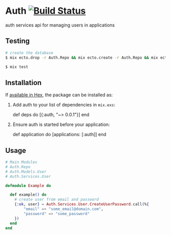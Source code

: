 # Auth [![Build Status](https://travis-ci.org/nathanfaucett/ex-auth.svg?branch=master)](https://travis-ci.org/nathanfaucett/ex-auth)

auth services api for managing users in applications

## Testing

```bash
# create the database
$ mix ecto.drop -r Auth.Repo && mix ecto.create -r Auth.Repo && mix ecto.migrate -r Auth.Repo

$ mix test
```

## Installation

If [available in Hex](https://hex.pm/docs/publish), the package can be installed as:

  1. Add auth to your list of dependencies in `mix.exs`:

        def deps do
          [{:auth, "~> 0.0.1"}]
        end

  2. Ensure auth is started before your application:

        def application do
          [applications: [:auth]]
        end


## Usage

```elixir
# Main Modules
# Auth.Repo
# Auth.Models.User
# Auth.Services.User

defmodule Example do

  def example() do
    # create user from email and password
    {:ok, user} = Auth.Services.User.CreateUserPassword.call(%{
        "email" => "some_email@domain.com",
        "password" => "some_password"
    })
  end
end

```
